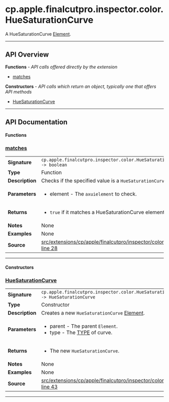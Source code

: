 # cp.apple.finalcutpro.inspector.color.HueSaturationCurve

A HueSaturationCurve [Element](cp.ui.Element.md).

---

## API Overview
**Functions** - _API calls offered directly by the extension_
 * [matches](#matches)

**Constructors** - _API calls which return an object, typically one that offers API methods_
 * [HueSaturationCurve](#huesaturationcurve)


---

## API Documentation

#### Functions


### [matches](#matches)

|                                             |                                                                                     |
| --------------------------------------------|-------------------------------------------------------------------------------------|
| **Signature**                               | `cp.apple.finalcutpro.inspector.color.HueSaturationCurve.matches(element) -> boolean`                                                                    |
| **Type**                                    | Function                                                                     |
| **Description**                             | Checks if the specified value is a `HueSaturationCurve`.                                                                     |
| **Parameters**                              | <ul><li>element       - The `axuielement` to check.</li></ul> |
| **Returns**                                 | <ul><li>`true` if it matches a HueSaturationCurve element.</li></ul>          |
| **Notes**                                   | None |
| **Examples**                                | None |
| **Source**                                  | [src/extensions/cp/apple/finalcutpro/inspector/color/HueSaturationCurve.lua line 28](https://github.com/CommandPost/CommandPost/blob/develop/src/extensions/cp/apple/finalcutpro/inspector/color/HueSaturationCurve.lua#L28) |

---

#### Constructors


### [HueSaturationCurve](#huesaturationcurve)

|                                             |                                                                                     |
| --------------------------------------------|-------------------------------------------------------------------------------------|
| **Signature**                               | `cp.apple.finalcutpro.inspector.color.HueSaturationCurve(parent, type) -> HueSaturationCurve`                                                                    |
| **Type**                                    | Constructor                                                                     |
| **Description**                             | Creates a new `HueSaturationCurve` [Element](cp.ui.Element.md).                                                                     |
| **Parameters**                              | <ul><li>parent    - The parent `Element`.</li><li>type     - The [TYPE](#TYPE) of curve.</li></ul> |
| **Returns**                                 | <ul><li>The new `HueSaturationCurve`.</li></ul>          |
| **Notes**                                   | None |
| **Examples**                                | None |
| **Source**                                  | [src/extensions/cp/apple/finalcutpro/inspector/color/HueSaturationCurve.lua line 43](https://github.com/CommandPost/CommandPost/blob/develop/src/extensions/cp/apple/finalcutpro/inspector/color/HueSaturationCurve.lua#L43) |

---

